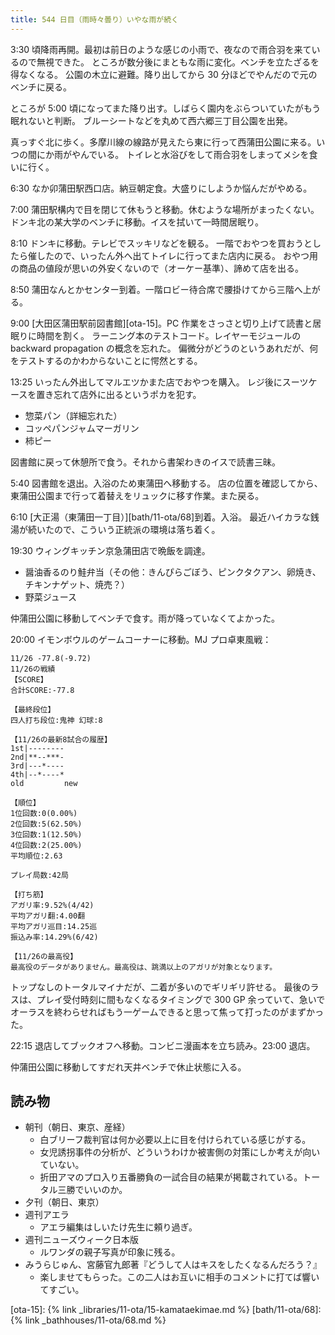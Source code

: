 ```yaml
---
title: 544 日目（雨時々曇り）いやな雨が続く
---
```


3:30 頃降雨再開。最初は前日のような感じの小雨で、夜なので雨合羽を来ているので無視できた。
ところが数分後にまともな雨に変化。ベンチを立たざるを得なくなる。
公園の木立に避難。降り出してから 30 分ほどでやんだので元のベンチに戻る。

ところが 5:00 頃になってまた降り出す。しばらく園内をぶらついていたがもう眠れないと判断。
ブルーシートなどを丸めて西六郷三丁目公園を出発。

真っすぐ北に歩く。多摩川線の線路が見えたら東に行って西蒲田公園に来る。いつの間にか雨がやんでいる。
トイレと水浴びをして雨合羽をしまってメシを食いに行く。

6:30 なか卯蒲田駅西口店。納豆朝定食。大盛りにしようか悩んだがやめる。

7:00 蒲田駅構内で目を閉じて休もうと移動。休むような場所がまったくない。
ドンキ北の某大学のベンチに移動。イスを拭いて一時間居眠り。

8:10 ドンキに移動。テレビでスッキリなどを観る。
一階でおやつを買おうとしたら催したので、いったん外へ出てトイレに行ってまた店内に戻る。
おやつ用の商品の値段が思いの外安くないので（オーケー基準）、諦めて店を出る。

8:50 蒲田なんとかセンター到着。一階ロビー待合席で腰掛けてから三階へ上がる。

9:00 [大田区蒲田駅前図書館][ota-15]。PC 作業をさっさと切り上げて読書と居眠りに時間を割く。
ラーニング本のテストコード。レイヤーモジュールの backward propagation の概念を忘れた。
偏微分がどうのというあれだが、何をテストするのかわからないことに愕然とする。

13:25 いったん外出してマルエツかまた店でおやつを購入。
レジ後にスーツケースを置き忘れて店外に出るというポカを犯す。

* 惣菜パン（詳細忘れた）
* コッペパンジャムマーガリン
* 柿ピー

図書館に戻って休憩所で食う。それから書架わきのイスで読書三昧。

5:40 図書館を退出。入浴のため東蒲田へ移動する。
店の位置を確認してから、東蒲田公園まで行って着替えをリュックに移す作業。また戻る。

6:10 [大正湯（東蒲田一丁目）][bath/11-ota/68]到着。入浴。
最近ハイカラな銭湯が続いたので、こういう正統派の環境は落ち着く。

19:30 ウィングキッチン京急蒲田店で晩飯を調達。

* 醤油香るのり鮭弁当（その他：きんぴらごぼう、ピンクタクアン、卵焼き、チキンナゲット、焼売？）
* 野菜ジュース

仲蒲田公園に移動してベンチで食す。雨が降っていなくてよかった。

20:00 イモンボウルのゲームコーナーに移動。MJ プロ卓東風戦：

```text
11/26 -77.8(-9.72)
11/26の戦績
【SCORE】
合計SCORE:-77.8

【最終段位】
四人打ち段位:鬼神 幻球:8

【11/26の最新8試合の履歴】
1st|--------
2nd|**--***-
3rd|---*----
4th|--*----*
old         new

【順位】
1位回数:0(0.00%)
2位回数:5(62.50%)
3位回数:1(12.50%)
4位回数:2(25.00%)
平均順位:2.63

プレイ局数:42局

【打ち筋】
アガリ率:9.52%(4/42)
平均アガリ翻:4.00翻
平均アガリ巡目:14.25巡
振込み率:14.29%(6/42)

【11/26の最高役】
最高役のデータがありません。最高役は、跳満以上のアガリが対象となります。
```

トップなしのトータルマイナだが、二着が多いのでギリギリ許せる。
最後のラスは、プレイ受付時刻に間もなくなるタイミングで
300 GP 余っていて、急いでオーラスを終わらせればもう一ゲームできると思って焦って打ったのがまずかった。

22:15 退店してブックオフへ移動。コンビニ漫画本を立ち読み。23:00 退店。

仲蒲田公園に移動してすだれ天井ベンチで休止状態に入る。

## 読み物

* 朝刊（朝日、東京、産経）
  * 白ブリーフ裁判官は何か必要以上に目を付けられている感じがする。
  * 女児誘拐事件の分析が、どういうわけか被害側の対策にしか考えが向いていない。
  * 折田アマのプロ入り五番勝負の一試合目の結果が掲載されている。トータル三勝でいいのか。
* 夕刊（朝日、東京）
* 週刊アエラ
  * アエラ編集はしいたけ先生に頼り過ぎ。
* 週刊ニューズウィーク日本版
  * ルワンダの親子写真が印象に残る。
* みうらじゅん、宮藤官九郎著『どうして人はキスをしたくなるんだろう？』
  * 楽しませてもらった。この二人はお互いに相手のコメントに打てば響いてすごい。

[ota-15]: {% link _libraries/11-ota/15-kamataekimae.md %}
[bath/11-ota/68]: {% link _bathhouses/11-ota/68.md %}
